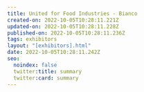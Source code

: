 ```yaml
---
title: United for Food Industries - Bianco
created-on: 2022-10-05T10:28:11.221Z
updated-on: 2022-10-05T10:28:11.228Z
published-on: 2022-10-05T10:28:11.236Z
tags: exhibitors
layout: "[exhibitors].html"
date: 2022-10-05T10:28:11.242Z
seo:
  noindex: false
  twitter:title: summary
  twitter:card: summary
---
```

